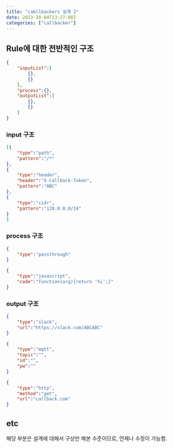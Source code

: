 ```yaml
---
title: "cabllbackers 설계 2"
date: 2023-10-04T13:27:08Z
categories: ["callbacker"]
---
```


## Rule에 대한 전반적인 구조
```json
{
    "inputList":[
        {},
        {}
    ],
    "process":{},
    "outputList":[
        {},
        {}
    ]
}
```

### input 구조
```json
[{
    "type":"path",
    "pattern":"/*"
},
{
    "type":"header",
    "header":"X-Callback-Token",
    "pattern":"ABC"
},
{
    "type":"cidr",
    "pattern":"128.0.0.0/24"
}
]
```

### process 구조
```json
{
    "type":"passthrough"
}
```

```json
{
    "type":"javascript",
    "code":"function(arg){return 'hi';}"
}
```
### output 구조
```json
{
    "type":"slack",
    "url":"https://slack.com/ABCABC"
}
```

```json
{
    "type":"mqtt",
    "topic":"",
    "id":"",
    "pw":""
}
```

```json
{
    "type":"http",
    "method":"get",
    "url":"callback.com"
}
```


## etc
해당 부분은 설계에 대해서 구상만 해본 수준이므로, 언제나 수정이 가능함.
